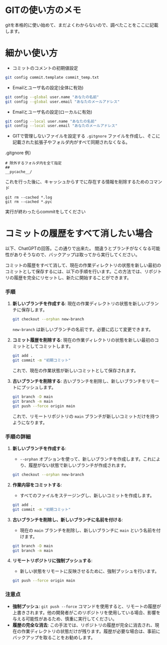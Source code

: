 # GITの使い方のメモ
gitを本格的に使い始めて、まだよくわからないので、調べたことをここに記載します。

# 細かい使い方
- コミットのコメントの初期値設定
```sh
git config commit.template commit_temp.txt
```

- Emailとユーザ名の設定(全体に有効)
```sh
git config --global user.name "あなたの名前"
git config --global user.email "あなたのメールアドレス"
```

- Emailとユーザ名の設定(ローカルに有効)
```sh
git config --local user.name "あなたの名前"
git config --local user.email "あなたのメールアドレス"
```

- GITで管理しないファイルを設定する
`.gitgnore` ファイルを作成し、そこに記載された拡張子やフォルダ内がすべて同期されなくなる。

.gitgnore 例）
```
# 除外するフォルダ内を全て指定
## 
__pycache__/
```

これを行った後に、キャッシュからすでに存在する情報を削除するためのコマンド
```
git rm --cached *.log
git rm --cached *.pyc
```
実行が終わったらcommitをしてください

# コミットの履歴をすべて消したい場合
以下、ChatGPTの回答。この通りで出来た。
間違うとブランチがなくなる可能性がありそうなので、バックアップは取ってから実行してください。

コミットの履歴をすべて消して、現在の作業ディレクトリの状態を新しい最初のコミットとして保存するには、以下の手順を行います。この方法では、リポジトリの履歴を完全にリセットし、新たに開始することができます。

### 手順

1. **新しいブランチを作成する**: 現在の作業ディレクトリの状態を新しいブランチに保存します。

   ```bash
   git checkout --orphan new-branch
   ```

   `new-branch` は新しいブランチの名前です。必要に応じて変更できます。

2. **コミット履歴を削除する**: 現在の作業ディレクトリの状態を新しい最初のコミットとしてコミットします。

   ```bash
   git add .
   git commit -m "初期コミット"
   ```

   これで、現在の作業状態が新しいコミットとして保存されます。

3. **古いブランチを削除する**: 古いブランチを削除し、新しいブランチをリモートにプッシュします。

   ```bash
   git branch -D main
   git branch -m main
   git push --force origin main
   ```

   これで、リモートリポジトリの `main` ブランチが新しいコミットだけを持つようになります。

### 手順の詳細

1. **新しいブランチを作成する**:
   - `--orphan` オプションを使って、新しいブランチを作成します。これにより、履歴がない状態で新しいブランチが作成されます。
   ```bash
   git checkout --orphan new-branch
   ```

2. **作業内容をコミットする**:
   - すべてのファイルをステージングし、新しいコミットを作成します。
   ```bash
   git add .
   git commit -m "初期コミット"
   ```

3. **古いブランチを削除し、新しいブランチに名前を付ける**:
   - 現在の `main` ブランチを削除し、新しいブランチに `main` という名前を付けます。
   ```bash
   git branch -D main
   git branch -m main
   ```

4. **リモートリポジトリに強制プッシュする**:
   - 新しい状態をリモートに反映させるために、強制プッシュを行います。
   ```bash
   git push --force origin main
   ```

### 注意点
- **強制プッシュ**: `git push --force` コマンドを使用すると、リモートの履歴が上書きされます。他の開発者がこのリポジトリを使用している場合、影響を与える可能性があるため、慎重に実行してください。
- **履歴の完全な消去**: この手法では、リポジトリの履歴が完全に消去され、現在の作業ディレクトリの状態だけが残ります。履歴が必要な場合は、事前にバックアップを取ることをお勧めします。


